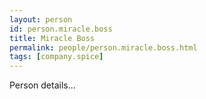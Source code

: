 ```yaml
---
layout: person
id: person.miracle.boss
title: Miracle Boss
permalink: people/person.miracle.boss.html
tags: [company.spice]
---
```


Person details...